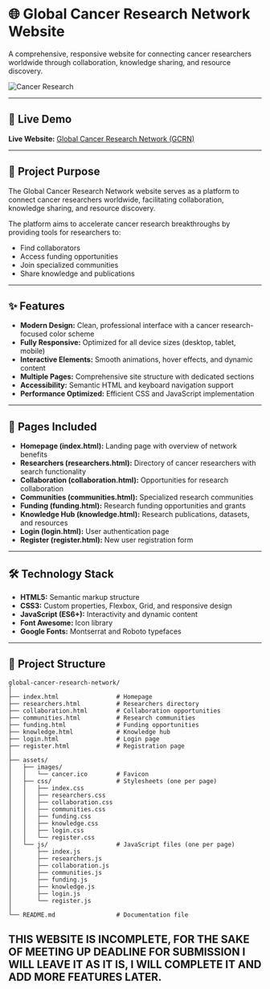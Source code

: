 # 🌐 Global Cancer Research Network Website

A comprehensive, responsive website for connecting cancer researchers worldwide through collaboration, knowledge sharing, and resource discovery.

![Cancer Research](https://images.unsplash.com/photo-1532187863486-abf9dbad1b69?ixlib=rb-4.0.3&ixid=MnwxMjA3fDB8MHxwaG90by1wYWdlfHx8fGVufDB8fHx8&auto=format&fit=crop&w=1770&q=80)

---

## 🔗 Live Demo
**Live Website:** [Global Cancer Research Network (GCRN)](https://68c89ff9953c9f5ad2188149--golden-queijadas-771b29.netlify.app/)

---

## 🎯 Project Purpose
The Global Cancer Research Network website serves as a platform to connect cancer researchers worldwide, facilitating collaboration, knowledge sharing, and resource discovery.  

The platform aims to accelerate cancer research breakthroughs by providing tools for researchers to:  
- Find collaborators  
- Access funding opportunities  
- Join specialized communities  
- Share knowledge and publications  

---

## ✨ Features
- **Modern Design:** Clean, professional interface with a cancer research-focused color scheme  
- **Fully Responsive:** Optimized for all device sizes (desktop, tablet, mobile)  
- **Interactive Elements:** Smooth animations, hover effects, and dynamic content  
- **Multiple Pages:** Comprehensive site structure with dedicated sections  
- **Accessibility:** Semantic HTML and keyboard navigation support  
- **Performance Optimized:** Efficient CSS and JavaScript implementation  

---

## 📄 Pages Included
- **Homepage (index.html):** Landing page with overview of network benefits  
- **Researchers (researchers.html):** Directory of cancer researchers with search functionality  
- **Collaboration (collaboration.html):** Opportunities for research collaboration  
- **Communities (communities.html):** Specialized research communities  
- **Funding (funding.html):** Research funding opportunities and grants  
- **Knowledge Hub (knowledge.html):** Research publications, datasets, and resources  
- **Login (login.html):** User authentication page  
- **Register (register.html):** New user registration form  

---

## 🛠️ Technology Stack
- **HTML5:** Semantic markup structure  
- **CSS3:** Custom properties, Flexbox, Grid, and responsive design  
- **JavaScript (ES6+):** Interactivity and dynamic content  
- **Font Awesome:** Icon library  
- **Google Fonts:** Montserrat and Roboto typefaces  

---

## 📂 Project Structure

```text
global-cancer-research-network/
│
├── index.html                # Homepage
├── researchers.html          # Researchers directory
├── collaboration.html        # Collaboration opportunities
├── communities.html          # Research communities
├── funding.html              # Funding opportunities
├── knowledge.html            # Knowledge hub
├── login.html                # Login page
├── register.html             # Registration page
│
├── assets/
│   ├── images/
│   │   └── cancer.ico        # Favicon
│   ├── css/                  # Stylesheets (one per page)
│   │   ├── index.css
│   │   ├── researchers.css
│   │   ├── collaboration.css
│   │   ├── communities.css
│   │   ├── funding.css
│   │   ├── knowledge.css
│   │   ├── login.css
│   │   └── register.css
│   └── js/                   # JavaScript files (one per page)
│       ├── index.js
│       ├── researchers.js
│       ├── collaboration.js
│       ├── communities.js
│       ├── funding.js
│       ├── knowledge.js
│       ├── login.js
│       └── register.js
│
└── README.md                 # Documentation file

```

## THIS WEBSITE IS INCOMPLETE, FOR THE SAKE OF MEETING UP DEADLINE FOR SUBMISSION I WILL LEAVE IT AS IT IS, I WILL COMPLETE IT AND ADD MORE FEATURES LATER.
